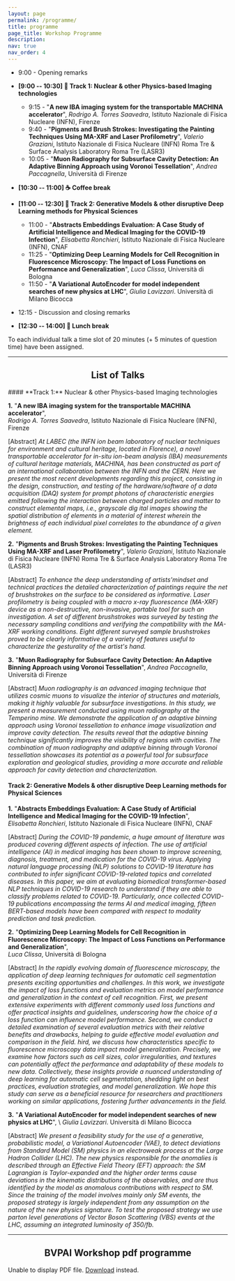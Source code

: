 ```yaml
---
layout: page
permalink: /programme/
title: programme
page_title: Workshop Programme
description:
nav: true
nav_order: 4
---
```



- 9:00  - Opening remarks

- **[9:00 -- 10:30] :mega: Track 1:  Nuclear & other Physics-based Imaging technologies**
  - 9:15 - "**A new IBA imaging system for the transportable MACHINA accelerator**", *Rodrigo A. Torres Saavedra*,  Istituto Nazionale di Fisica Nucleare (INFN), Firenze
  - 9:40 - "**Pigments and Brush Strokes: Investigating the Painting Techniques Using MA-XRF and Laser Profilometry**", _Valerio Graziani_, Istituto Nazionale di Fisica Nucleare (INFN) Roma Tre & Surface Analysis Laboratory Roma Tre (LASR3)
  - 10:05 - "**Muon Radiography for Subsurface Cavity Detection: An Adaptive Binning Approach using Voronoi Tessellation**", _Andrea Paccagnella_, Università di Firenze

- **[10:30 -- 11:00] :coffee: Coffee break**

- **[11:00 -- 12:30] :mega: Track 2: Generative Models & other disruptive Deep Learning methods for Physical Sciences**
  - 11:00 - "**Abstracts Embeddings Evaluation: A Case Study of Artificial Intelligence and Medical Imaging for the COVID-19 Infection**", _Elisabetta Ronchieri_, Istituto Nazionale di Fisica Nucleare (INFN), CNAF
  - 11:25 - "**Optimizing Deep Learning Models for Cell Recognition in Fluorescence Microscopy: The Impact of Loss Functions on Performance and Generalization**", _Luca Clissa_, Università di Bologna
  - 11:50  - "**A Variational AutoEncoder for model independent searches of new physics at LHC**", _Giulia Lavizzari_. Università di Milano Bicocca

- 12:15  - Discussion and closing remarks

- **[12:30 -- 14:00] :spaghetti: Lunch break**



To each individual talk a time slot of 20 minutes (+ 5 minutes of question time) have been assigned. 

----

<h2 style="text-align: center">List of Talks</h2>
#### **Track 1:** Nuclear & other Physics-based Imaging technologies

<b>1.</b>  "**A new IBA imaging system for the transportable MACHINA accelerator**", \
*Rodrigo A. Torres Saavedra*,  Istituto Nazionale di Fisica Nucleare (INFN), Firenze 

[Abstract] _At LABEC (the INFN ion beam laboratory of nuclear techniques for environment and cultural heritage, located in Florence), a novel transportable accelerator for in-situ ion-beam analysis (IBA) measurements of cultural heritage materials, MACHINA, has been constructed as part of an international collaboration between the INFN and the CERN. Here we present the most recent developments regarding this project, consisting in the design, construction, and testing of the hardware/software of a data acquisition (DAQ) system for prompt photons of characteristic energies emitted following the interaction between charged particles and matter to construct elemental maps, i.e., grayscale dig ital images showing the spatial distribution of elements in a material of interest wherein the brightness of each individual pixel correlates to the abundance of a given element._

<b>2.</b>   "**Pigments and Brush Strokes: Investigating the Painting Techniques Using MA-XRF and Laser Profilometry**", 
 *Valerio Graziani*, Istituto Nazionale di Fisica Nucleare (INFN) Roma Tre & Surface Analysis Laboratory Roma Tre (LASR3)

[Abstract] _To enhance the deep understanding of artists'mindset and technical practices the detailed characterization of paintings require the net of brushstrokes on the surface to be considered as informative. Laser profilometry is being coupled with a macro x-ray fluorescence (MA-XRF) device as a non-destructive, non-invasive, portable tool for such an investigation. A set of different brushstrokes was surveyed by testing the necessary sampling conditions and verifying the compatibility with the MA-XRF working conditions. Eight different surveyed sample brushstrokes proved to be clearly informative of a variety of features useful to characterize the gesturality of the artist's hand._

<b>3.</b>  "**Muon Radiography for Subsurface Cavity Detection: An Adaptive Binning Approach using Voronoi Tessellation**", 
 *Andrea Paccagnella*, Università di Firenze

[Abstract] _Muon radiography is an advanced imaging technique that utilizes cosmic muons to visualize the interior of structures and materials, making it highly valuable for subsurface investigations. In this study, we present a measurement conducted using muon radiography at the Temperino mine. We demonstrate the application of an adaptive binning approach using Voronoi tessellation to enhance image visualization and improve cavity detection. The results reveal that the adaptive binning technique significantly improves the visibility of regions with cavities. The combination of muon radiography and adaptive binning through Voronoi tessellation showcases its potential as a powerful tool for subsurface exploration and geological studies, providing a more accurate and reliable approach for cavity detection and characterization._

#### **Track 2:** Generative Models & other disruptive Deep Learning methods for Physical Sciences

<b>1.</b> "**Abstracts Embeddings Evaluation: A Case Study of Artificial Intelligence and Medical Imaging for the COVID-19 Infection**", \
 *Elisabetta Ronchieri*, Istituto Nazionale di Fisica Nucleare (INFN), CNAF

[Abstract] _During the COVID-19 pandemic, a huge amount of literature was produced covering different aspects of infection. The use of artificial intelligence (AI) in medical imaging has been shown to improve screening, diagnosis, treatment, and medication for the COVID-19 virus. Applying natural language processing (NLP) solutions to COVID-19 literature has contributed to infer significant COVID-19-related topics and correlated diseases. In this paper, we aim at evaluating biomedical transformer-based NLP techniques in COVID-19 research to understand if they are able to classify problems related to COVID-19. Particularly, once collected COVID-19 publications encompassing the terms AI and medical imaging, fifteen BERT-based models have been compared with respect to modality prediction and task prediction._

<b>2.</b>  "**Optimizing Deep Learning Models for Cell Recognition in Fluorescence Microscopy: The Impact of Loss Functions on Performance and Generalization**", \
 *Luca Clissa*, Università di Bologna

[Abstract] _In the rapidly evolving domain of fluorescence microscopy, the application of deep learning techniques for automatic cell segmentation presents exciting opportunities and challenges. In this work, we investigate the impact of loss functions and evaluation metrics on model performance and generalization in the context of cell recognition. First, we present extensive experiments with different commonly used loss functions and offer practical insights and guidelines, underscoring how the choice of a loss function can influence model performance. Second, we conduct a detailed examination of several evaluation metrics with their relative benefits and drawbacks, helping to guide effective model evaluation and comparison in the field. hird, we discuss how characteristics specific to fluorescence microscopy data impact model generalization. Precisely, we examine how factors such as cell sizes, color irregularities, and textures can potentially affect the performance and adaptability of these models to new data. Collectively, these insights provide a nuanced understanding of deep learning for automatic cell segmentation, shedding light on best practices, evaluation strategies, and model generalization. We hope this study can serve as a beneficial resource for researchers and practitioners working on similar applications, fostering further advancements in the field._

<b>3.</b>  "**A Variational AutoEncoder for model independent searches of new physics at LHC**", \\
 *Giulia Lavizzari*. Università di Milano Bicocca

[Abstract] _We present a feasibility study for the use of a generative, probabilistic model, a Variational Autoencoder (VAE), to detect deviations from Standard Model (SM) physics in an electroweak process at the Large Hadron Collider (LHC). The new physics responsible for the anomalies is described through an Effective Field Theory (EFT) approach: the SM Lagrangian is Taylor-expanded and the higher order terms cause deviations in the kinematic distributions of the observables, and are thus identified by the model as anomalous contributions with respect to SM. Since the training of the model involves mainly only SM events, the proposed strategy is largely independent from any assumption on the nature of the new physics signature. To test the proposed strategy we use parton level generations of Vector Boson Scattering (VBS) events at the LHC, assuming an integrated luminosity of 350/fb._

----

<h2 style="text-align: center">BVPAI Workshop pdf programme </h2>

<object data="../assets/pdf/programme.pdf" type="application/pdf" width="100%" height="800px">
    <p>Unable to display PDF file. <a href="../assets/pdf/pogramme.pdf">Download</a> instead.</p>
</object>